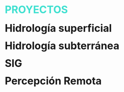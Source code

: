# <span style="color: turquoise; font-size: 2rem; text-transform: uppercase;">Proyectos</span>

<style>
  details {
    margin-top: 1rem;
  }
  summary {
    font-size: 2rem; /* Tamaño de fuente de los títulos */
    font-weight: bold;
    list-style: none; /* Ocultar el triángulo invertido */
  }
  summary::-webkit-details-marker {
    display: none; /* Ocultar el triángulo invertido en navegadores WebKit */
  }
  details p, details h2 {
    font-size: 1.5rem; /* Tamaño de fuente del contenido */
    margin-left: 20px; /* Margen izquierdo para los proyectos */
  }
</style>

<details>
  <summary>Hidrología superficial</summary>
  
  <details>
    <summary>Proyecto 1: Modelado de Cuencas Hidrográficas</summary>
    **Herramientas:** ArcGIS, HEC-HMS, AutoCAD

    **Resultado:**
    ![Proyecto 1](path/to/your/project1.jpg)
  </details>

  <details>
    <summary>Proyecto 2: Análisis de Precipitaciones</summary>
    **Herramientas:** QGIS, Python, Excel

    **Resultado:**
    ![Proyecto 2](path/to/your/project2.jpg)
  </details>

  <details>
    <summary>Proyecto 3: Gestión de Recursos Hídricos</summary>
    **Herramientas:** EPANET, R, Matlab

    **Resultado:**
    ![Proyecto 3](path/to/your/project3.jpg)
  </details>

  <details>
    <summary>Proyecto 4: Evaluación de Calidad del Agua</summary>
    **Herramientas:** Excel, R, Python

    **Resultado:**
    ![Proyecto 4](path/to/your/project4.jpg)
  </details>
</details>

<details>
  <summary>Hidrología subterránea</summary>
  
  <details>
    <summary>Proyecto 1: Gestor de Tareas</summary>
    El proyecto "Gestor de Tareas" es una aplicación web desarrollada como parte de un proyecto personal. El objetivo principal del proyecto es ayudar a los usuarios a organizar y gestionar sus tareas diarias de manera eficiente.

    Para desarrollar este proyecto, utilicé tecnologías como HTML, CSS, JavaScript y React. La aplicación permite a los usuarios agregar, editar y eliminar tareas, así como marcar tareas como completadas. Uno de los mayores desafíos fue implementar la funcionalidad de arrastrar y soltar para reordenar las tareas, lo cual superé utilizando la biblioteca react-beautiful-dnd.

    **Herramientas:** HTML, CSS, JavaScript, React

    **Resultado:**
    ![Proyecto 1](path/to/your/project1.jpg)

    [Ver PDF del Proyecto 1](pdf/project1.pdf)
  </details>

  <details>
    <summary>Proyecto 2: Análisis de Aguas Subterráneas</summary>
    **Herramientas:** QGIS, AutoCAD, HEC-RAS

    **Resultado:**
    ![Proyecto 2](path/to/your/project2.jpg)
  </details>

  <details>
    <summary>Proyecto 3: Modelado de Acuíferos</summary>
    **Herramientas:** MODFLOW, ArcGIS, Python

    **Resultado:**
    ![Proyecto 3](path/to/your/project3.jpg)
  </details>

  <details>
    <summary>Proyecto 4: Gestión de Pozos</summary>
    **Herramientas:** EPANET, Excel, R

    **Resultado:**
    ![Proyecto 4](path/to/your/project4.jpg)
  </details>
</details>

<details>
  <summary>SIG</summary>
  
  <details>
    <summary>Proyecto 1: Sistema de Gestión de Inventarios</summary>
    El proyecto "Sistema de Gestión de Inventarios" es una aplicación desarrollada para una pequeña empresa como parte de un proyecto profesional. El objetivo del proyecto es ayudar a la empresa a gestionar su inventario de manera más eficiente.

    Desarrollé este proyecto utilizando tecnologías como PHP, MySQL y Bootstrap. La aplicación permite a los usuarios agregar, editar y eliminar productos del inventario, generar informes y recibir alertas cuando el stock está bajo. Uno de los desafíos fue asegurar la integridad de los datos y proporcionar una interfaz de usuario intuitiva, lo cual logré implementando validaciones y siguiendo principios de diseño centrado en el usuario.

    **Herramientas:** PHP, MySQL, Bootstrap

    **Resultado:**
    ![Proyecto 1](path/to/your/project1.jpg)

    [Ver PDF del Proyecto 1](pdf/project1.pdf)
  </details>

  <details>
    <summary>Proyecto 2: Análisis Espacial de Datos</summary>
    **Herramientas:** QGIS, Python, R

    **Resultado:**
    ![Proyecto 2](path/to/your/project2.jpg)
  </details>

  <details>
    <summary>Proyecto 3: Cartografía Temática</summary>
    **Herramientas:** ArcGIS, Illustrator, Excel

    **Resultado:**
    ![Proyecto 3](path/to/your/project3.jpg)
  </details>

  <details>
    <summary>Proyecto 4: Monitoreo de Desastres Naturales</summary>
    **Herramientas:** QGIS, Python, Sentinel-2

    **Resultado:**
    ![Proyecto 4](path/to/your/project4.jpg)
  </details>
</details>

<details>
  <summary>Percepción Remota</summary>
  
  <details>
    <summary>Proyecto 1: Detección de Cambios en el Uso del Suelo</summary>
    **Herramientas:** QGIS, Python, Sentinel-2

    **Resultado:**
    ![Proyecto 1](path/to/your/project1.jpg)
  </details>

  <details>
    <summary>Proyecto 2: Mapeo de Cobertura Vegetal</summary>
    **Herramientas:** ArcGIS, R, Landsat 8

    **Resultado:**
    ![Proyecto 2](path/to/your/project2.jpg)
  </details>

  <details>
    <summary>Proyecto 3: Análisis de Índices de Vegetación</summary>
    **Herramientas:** ENVI, QGIS, Python

    **Resultado:**
    ![Proyecto 3](path/to/your/project3.jpg)
  </details>

  <details>
    <summary>Proyecto 4: Detección de Incendios Forestales</summary>
    **Herramientas:** QGIS, Python, MODIS

    **Resultado:**
    ![Proyecto 4](path/to/your/project4.jpg)
  </details>
</details>
 
